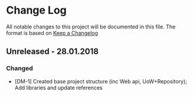 # Change Log
All notable changes to this project will be documented in this file.
The format is based on [Keep a Changelog](http://keepachangelog.com/)

## Unreleased - 28.01.2018

### Changed

- [DM-1] Created base project structure (inc Web api, UoW+Repository); Add libraries and update references
